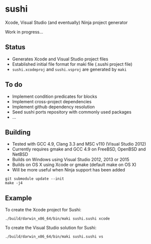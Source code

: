 # sushi

Xcode, Visual Studio (and eventually) Ninja project generator

Work in progress...

## Status

* Generates Xcode and Visual Studio project files
* Established initial file format for maki file (.sushi project file)
* ```sushi.xcodeproj``` and ```sushi.vsproj``` are generated by ```maki```

## To do

* Implement condition predicates for blocks
* Implement cross-project dependencies
* Implement github dependency resolution
* Seed sushi ports repository with commonly used packages
* ...

## Building

* Tested with GCC 4.9, Clang 3.3 and MSC v110 (Visual Studio 2012)
* Currently requires gmake and GCC 4.9 on FreeBSD, OpenBSD and NetBSD
* Builds on Windows using Visual Studio 2012, 2013 or 2015
* Builds on OS X using Xcode or gmake (default make on OS X)
* Will be more useful when Ninja support has been added


```
git submodule update --init
make -j4
```

## Example

To create the Xcode project for Sushi:
```
./build/darwin_x86_64/bin/maki sushi.sushi xcode 
```

To create the Visual Studio solution for Sushi:
```
./build/darwin_x86_64/bin/maki sushi.sushi vs
```
